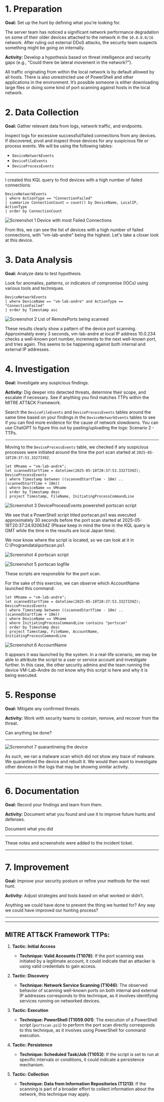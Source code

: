 # 1. Preparation

**Goal:** Set up the hunt by defining what you're looking for.

The server team has noticed a significant network performance degradation on some of their older devices attached to the network in the `10.0.0.0/16` network. After ruling out external DDoS attacks, the security team suspects something might be going on internally.

**Activity:** Develop a hypothesis based on threat intelligence and security gaps (e.g., “Could there be lateral movement in the network?”).

All traffic originating from within the local network is by default allowed by all hosts. There is also unrestricted use of PowerShell and other applications in the environment. It’s possible someone is either downloading large files or doing some kind of port scanning against hosts in the local network.

# 2. Data Collection

**Goal:** Gather relevant data from logs, network traffic, and endpoints.

Inspect logs for excessive successful/failed connections from any devices. If discovered, pivot and inspect those devices for any suspicious file or process events. We will be using the following tables:
- `DeviceNetworkEvents`
- `DeviceFileEvents`
- `DeviceProcessEvents`

___

I created this KQL query to find devices with a high number of failed connections:

```kql
DeviceNetworkEvents
| where ActionType == "ConnectionFailed"
| summarize ConnectionCount = count() by DeviceName, LocalIP, ActionType
| order by ConnectionCount
```

![Screenshot 1 Device with most Failed Connections](https://github.com/user-attachments/assets/3aafdb24-3f0f-4887-9457-f602422095ec)

From this, we can see the list of devices with a high number of failed connections, with "vm-lab-andre" being the highest. Let's take a closer look at this device.

# 3. Data Analysis

**Goal:** Analyze data to test hypothesis.

Look for anomalies, patterns, or indicators of compromise (IOCs) using various tools and techniques.

```kql
DeviceNetworkEvents
| where DeviceName == "vm-lab-andre" and ActionType == "ConnectionFailed"
| order by Timestamp asc
```

![Screenshot 2 List of RemotePorts being scanned](https://github.com/user-attachments/assets/c513bfd2-b844-4841-947a-dccf8df65a40)

These results clearly show a pattern of the device port scanning. Approximately every 3 seconds, vm-lab-andre at local IP address 10.0.234 checks a well-known port number, increments to the next well-known port, and tries again. This seems to be happening against both internal and external IP addresses.

# 4. Investigation

**Goal:** Investigate any suspicious findings.

**Activity:** Dig deeper into detected threats, determine their scope, and escalate if necessary. See if anything you find matches TTPs within the MITRE ATT&CK Framework.

Search the `DeviceFileEvents` and `DeviceProcessEvents` tables around the same time based on your findings in the `DeviceNetworkEvents` tables to see if you can find more evidence for the cause of network slowdowns. You can use ChatGPT to figure this out by pasting/uploading the logs: Scenario 2 - TTPs.

___

Moving to the `DeviceProcessEvents` table, we checked if any suspicious processes were initiated around the time the port scan started at `2025-05-18T20:37:53.3327339Z`.

```kql
let VMname = "vm-lab-andre";
let scannedStartTime = datetime(2025-05-18T20:37:53.3327339Z);
DeviceProcessEvents
| where Timestamp between ((scannedStartTime - 10m) .. (scannedStartTime + 10m))
| where DeviceName == VMname
| order by Timestamp desc
| project Timestamp, FileName, InitiatingProcessCommandLine
```

![Screenshot 3 DeviceProcessEvents powershell portscan script](https://github.com/user-attachments/assets/9ec1c0e2-537c-44bf-8a73-26e01fc5d846)

We see that a PowerShell script titled portscan.ps1 was executed approximately 30 seconds before the port scan started at 2025-05-18T20:37:24.920634Z (Please keep in mind the time in the KQL query is GMT while the time in the results are local Japan time).

We now know where the script is located, so we can look at it in C:\Programdata\portscan.ps1.

![Screenshot 4 portscan script](https://github.com/user-attachments/assets/52d196f6-bbb4-4c4b-89ed-9ec1b6db7ee8)

![Screenshot 5 portscan logfile](https://github.com/user-attachments/assets/81877377-49f7-45e9-8a81-d741c3fce763)

These scripts are responsible for the port scan.

For the sake of this exercise, we can observe which AccountName launched this command:

```kql
let VMname = "vm-lab-andre";
let scannedStartTime = datetime(2025-05-18T20:37:53.3327339Z);
DeviceProcessEvents
| where Timestamp between ((scannedStartTime - 10m) .. (scannedStartTime + 10m))
| where DeviceName == VMname
| where InitiatingProcessCommandLine contains "portscan"
| order by Timestamp desc
| project Timestamp, FileName, AccountName, InitiatingProcessCommandLine
```

![Screenshot 6 AccountName](https://github.com/user-attachments/assets/27558a24-82d2-4399-af71-0ab939a18e64)

It appears it was launched by the system. In a real-life scenario, we may be able to attribute the script to a user or service account and investigate further. In this case, the other security admins and the team running the device VM-Lab-Andre do not know why this script is here and why it is being executed.

# 5. Response

**Goal:** Mitigate any confirmed threats.

**Activity:** Work with security teams to contain, remove, and recover from the threat.

Can anything be done?

___
![Screenshot 7 quarantineing the device](https://github.com/user-attachments/assets/ab7bd096-2480-44dd-8b2e-25c23e3d6636)

As such, we ran a malware scan which did not show any trace of malware. We quarantined the device and rebuilt it. We would then want to investigate other devices in the logs that may be showing similar activity.

___

# 6. Documentation

**Goal:** Record your findings and learn from them.

**Activity:** Document what you found and use it to improve future hunts and defenses.

Document what you did

___

These notes and screenshots were added to the incident ticket.

___

# 7. Improvement

**Goal:** Improve your security posture or refine your methods for the next hunt.

**Activity:** Adjust strategies and tools based on what worked or didn’t.

Anything we could have done to prevent the thing we hunted for? Any way we could have improved our hunting process?

___

___

## MITRE ATT&CK Framework TTPs:

1. **Tactic: Initial Access**
   - **Technique: Valid Accounts (T1078)**: If the port scanning was initiated by a legitimate account, it could indicate that an attacker is using valid credentials to gain access.

2. **Tactic: Discovery**
   - **Technique: Network Service Scanning (T1046)**: The observed behavior of scanning well-known ports on both internal and external IP addresses corresponds to this technique, as it involves identifying services running on networked devices.

3. **Tactic: Execution**
   - **Technique: PowerShell (T1059.001)**: The execution of a PowerShell script (`portscan.ps1`) to perform the port scan directly corresponds to this technique, as it involves using PowerShell for command execution.

4. **Tactic: Persistence**
   - **Technique: Scheduled Task/Job (T1053)**: If the script is set to run at specific intervals or conditions, it could indicate a persistence mechanism.

5. **Tactic: Collection**
   - **Technique: Data from Information Repositories (T1213)**: If the scanning is part of a broader effort to collect information about the network, this technique may apply.


